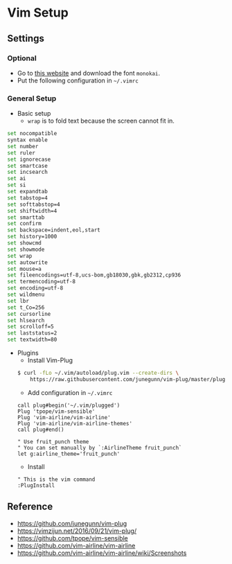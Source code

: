 # Vim Setup

## Settings

### Optional
- Go to [this website](https://github.com/sickill/vim-monokai) and download the font `monokai`.
- Put the following configuration in `~/.vimrc`

### General Setup
- Basic setup
    - `wrap` is to fold text because the screen cannot fit in.
```bash
set nocompatible
syntax enable
set number
set ruler
set ignorecase
set smartcase
set incsearch
set ai
set si
set expandtab
set tabstop=4
set softtabstop=4
set shiftwidth=4
set smarttab
set confirm
set backspace=indent,eol,start
set history=1000
set showcmd
set showmode
set wrap
set autowrite
set mouse=a
set fileencodings=utf-8,ucs-bom,gb18030,gbk,gb2312,cp936
set termencoding=utf-8
set encoding=utf-8
set wildmenu
set lbr
set t_Co=256
set cursorline
set hlsearch
set scrolloff=5
set laststatus=2
set textwidth=80
```
- Plugins
    - Install Vim-Plug
    ```bash
    $ curl -fLo ~/.vim/autoload/plug.vim --create-dirs \
        https://raw.githubusercontent.com/junegunn/vim-plug/master/plug.vim
    ```
    - Add configuration in `~/.vimrc`
    ```vim
    call plug#begin('~/.vim/plugged')
    Plug 'tpope/vim-sensible'
    Plug 'vim-airline/vim-airline'
    Plug 'vim-airline/vim-airline-themes'
    call plug#end()

    " Use fruit_punch theme
    " You can set manually by `:AirlineTheme fruit_punch`
    let g:airline_theme='fruit_punch'
    ```
    - Install
    ```vim
    " This is the vim command
    :PlugInstall
    ```

## Reference
- https://github.com/junegunn/vim-plug
- https://vimzijun.net/2016/09/21/vim-plug/
- https://github.com/tpope/vim-sensible
- https://github.com/vim-airline/vim-airline
- https://github.com/vim-airline/vim-airline/wiki/Screenshots